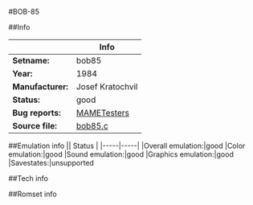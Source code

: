 #BOB-85

##Info

||Info|
|-----|-----|
|**Setname:**|bob85
|**Year:**|1984
|**Manufacturer:**|Josef Kratochvil
|**Status:**|good
|**Bug reports:**|[MAMETesters](http://mametesters.org/view_all_set.php?type=1&temporary=y&search=bob85.c)
|**Source file:**|[bob85.c](https://github.com/mamedev/mame/blob/master/src/mess/drivers/bob85.c)

##Emulation info
|| Status |
|-----|-----|
|Overall emulation:|good
|Color emulation:|good
|Sound emulation:|good
|Graphics emulation:|good
|Savestates:|unsupported

##Tech info

##Romset info

<!--- START OF EDITED COMMENT DO NOT TOUCH TEXT ABOVE-->
